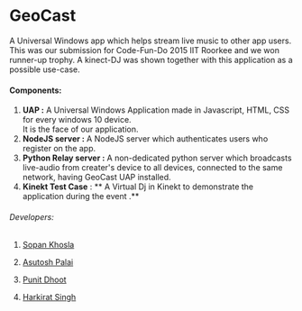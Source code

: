 # GeoCast

A Universal Windows app which helps stream live music to other app users.  
This was our submission for Code-Fun-Do 2015 IIT Roorkee and we won runner-up trophy. 
A kinect-DJ was shown together with this application as a possible use-case. 

#### Components:

1. **UAP :** A Universal Windows Application made in Javascript, HTML, CSS for every windows 10 device.  
It is the face of our application.  
2. **NodeJS server :** A NodeJS server which authenticates users who register on the app.  
3. **Python Relay server :** A non-dedicated python server which broadcasts live-audio from creater's device to all devices, connected to the same network, having GeoCast UAP installed. 
4. **Kinekt Test Case** : ** A Virtual Dj in Kinekt to demonstrate the application during the event .**

###### Developers: 
1. [Sopan Khosla](https://github.com/sopu/)

2. [Asutosh Palai](https://github.com/asutoshpalai)

3. [Punit Dhoot](https://github.com/pdhoot)

4. [Harkirat Singh](https://github.com/hkirat)